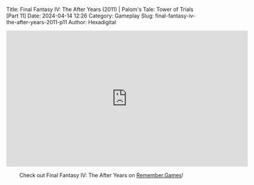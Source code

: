 Title: Final Fantasy IV: The After Years (2011) | Palom's Tale: Tower of Trials [Part 11]
Date: 2024-04-14 12:26
Category: Gameplay
Slug: final-fantasy-iv-the-after-years-2011-p11
Author: Hexadigital

<center><iframe src="https://www.youtube.com/embed/ZrPs4X36RY8?feature=oembed" allow="accelerometer; autoplay; encrypted-media; gyroscope; picture-in-picture" width="640" height="360" frameborder="0"></iframe>

Check out Final Fantasy IV: The After Years on [Remember.Games](https://remember.games/game/7757/final-fantasy-iv-the-complete-collection/)!</center>
